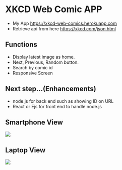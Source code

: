 ﻿# XKCD Web Comic APP
* My App https://xkcd-web-comics.herokuapp.com
* Retrieve api from here https://xkcd.com/json.html
## Functions
* Display latest image as home.
* Next, Previous, Random button.
* Search by comic id
* Responsive Screen

## Next step...(Enhancements)
* node.js for back end such as showing ID on URL
* React or Ejs for front end to handle node.js

## Smartphone View
<img src="https://user-images.githubusercontent.com/59264454/138569624-c90f4dd8-781b-4f5a-b907-fe92a6847540.png">

## Laptop View
<img src="https://user-images.githubusercontent.com/59264454/138569622-91959e4f-6b11-4efa-94dd-52ee2ca900c7.png">
